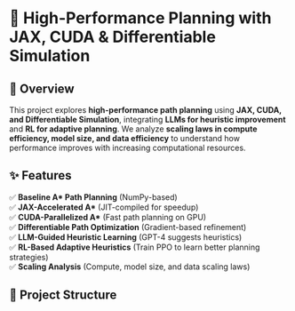 # 🚀 High-Performance Planning with JAX, CUDA & Differentiable Simulation

## 📌 Overview
This project explores **high-performance path planning** using **JAX, CUDA, and Differentiable Simulation**, integrating **LLMs for heuristic improvement** and **RL for adaptive planning**. We analyze **scaling laws in compute efficiency, model size, and data efficiency** to understand how performance improves with increasing computational resources.

## ✨ Features
✅ **Baseline A\* Path Planning** (NumPy-based)  
✅ **JAX-Accelerated A\*** (JIT-compiled for speedup)  
✅ **CUDA-Parallelized A\*** (Fast path planning on GPU)  
✅ **Differentiable Path Optimization** (Gradient-based refinement)  
✅ **LLM-Guided Heuristic Learning** (GPT-4 suggests heuristics)  
✅ **RL-Based Adaptive Heuristics** (Train PPO to learn better planning strategies)  
✅ **Scaling Analysis** (Compute, model size, and data scaling laws)  

## 📁 Project Structure

